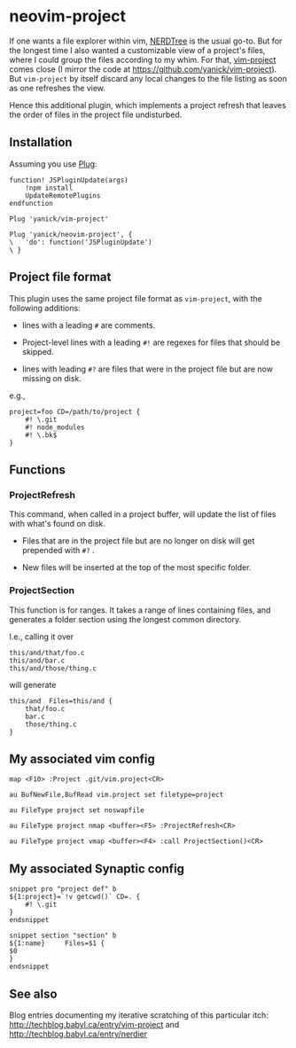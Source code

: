 # neovim-project

If one wants a file explorer within vim,
[NERDTree](https://github.com/scrooloose/nerdtree) is the usual go-to. 
But for the longest time I also wanted a customizable view of a project's files,
where I could group the files according to my whim. For that,
[vim-project](https://www.vim.org/scripts/script.php?script_id=69)
comes close (I mirror the code at https://github.com/yanick/vim-project). 
But `vim-project` by itself discard
any local changes to the file listing as soon as one refreshes the view.

Hence this additional plugin, which implements a project refresh that
leaves the order of files in the project file undisturbed. 

## Installation

Assuming you use [Plug](https://github.com/junegunn/vim-plug):

    function! JSPluginUpdate(args)
        !npm install
        UpdateRemotePlugins
    endfunction

    Plug 'yanick/vim-project'

    Plug 'yanick/neovim-project', {
    \   'do': function('JSPluginUpdate')
    \ }


## Project file format

This plugin uses the same project file format as `vim-project`, with the
following additions:

* lines with a leading `#` are comments.

* Project-level lines with a leading `#!` are regexes for files that
    should be skipped. 

* lines with leading `#?` are files that were in the project file but are now
    missing on disk.

e.g.,

```
project=foo CD=/path/to/project {
    #! \.git
    #! node_modules
    #! \.bk$
}
```


## Functions

### ProjectRefresh

This command, when called in a project buffer, will update the list of files 
with what's found on disk.

* Files that are in the project file but are no longer on disk will get
    prepended with `#?` .

* New files will be inserted at the top of the most specific folder.

### ProjectSection

This function is for ranges. It takes a range of lines containing files, and
generates a folder section using the longest common directory.

I.e., calling it over

```
this/and/that/foo.c
this/and/bar.c
this/and/those/thing.c
```

will generate

```
this/and  Files=this/and {
    that/foo.c
    bar.c
    those/thing.c
}
```

## My associated vim config

    map <F10> :Project .git/vim.project<CR>

    au BufNewFile,BufRead vim.project set filetype=project

    au FileType project set noswapfile

    au FileType project nmap <buffer><F5> :ProjectRefresh<CR>

    au FileType project vmap <buffer><F4> :call ProjectSection()<CR>

## My associated Synaptic config

    snippet pro "project def" b
    ${1:project}=`!v getcwd()` CD=. {
        #! \.git
    }
    endsnippet

    snippet section "section" b
    ${1:name}     Files=$1 {
    $0
    }
    endsnippet


## See also

Blog entries documenting my iterative scratching of this particular itch:
http://techblog.babyl.ca/entry/vim-project and http://techblog.babyl.ca/entry/nerdier


